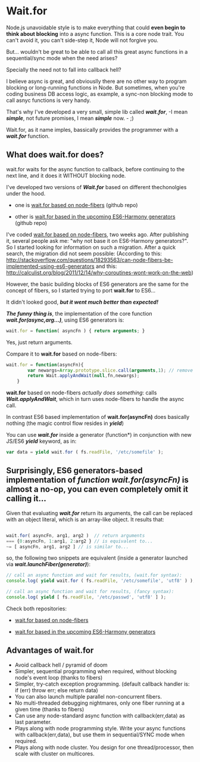 Wait.for
=======

Node.js unavoidable style is to make everything that could **even begin to think about blocking** into a async function. 
This is a core node trait. You can't avoid it, you can't side-step it, Node will not forgive you.  

But... wouldn't be great to be able to call all this great async functions in a sequential/sync mode when the need arises? 

Specially the need not to fall into callback hell?

I believe async is great, and obviouslly there are no other way to program blocking or long-running functions in Node. 
But sometimes, when you're coding business DB access logic, as example, 
a sync-non blocking mode to call asnyc functions is very handy.

That's why I've developed a very small, simple lib called ***wait.for***, -I mean ***simple***, not future promises, I mean ***simple*** now. - ;)

Wait.for, as it name imples, bassically provides the programmer with a ***wait.for*** function.

What does wait.for does?
--

wait.for waits for the async function to callback, before continuing to the next line, and it does it WITHOUT blocking node.

I've developed two versions of ***Wait.for*** based on different thechonolgies under the hood.

* one is [wait.for based on node-fibers](https://github.com/luciotato/waitfor) (github repo)

* other is [wait.for based in the upcoming ES6-Harmony generators](https://github.com/luciotato/waitfor-ES6) (github repo)

I've coded [wait.for based on node-fibers](https://github.com/luciotato/waitfor), two weeks ago. 
After publishing it, several people ask me: "why not base it on ES6-Harmony generators?". So I started looking for information on such a migration. 
After a quick search, the migration did not seem possible:
(According to this: http://stackoverflow.com/questions/18293563/can-node-fibers-be-implemented-using-es6-generators
and this: http://calculist.org/blog/2011/12/14/why-coroutines-wont-work-on-the-web)

However, the basic building blocks of ES6 generators are the same for the concept of fibers, 
so I started trying to port **wait.for** to ES6...

It didn't looked good, ***but it went much better than expected!***

***The funny thing is***, the implementation of the core function ***wait.for(async,arg...)***, using ES6 generators is:

```javascript
wait.for = function( asyncFn ) { return arguments; }
```
Yes, just return arguments.

Compare it to **wait.for** based on node-fibers:

```javascript
wait.for = function(asyncFn){ 
        var newargs=Array.prototype.slice.call(arguments,1); // remove function from args
        return Wait.applyAndWait(null,fn,newargs); 
    }
```

**wait.for** based on node-fibers *actually does something*: calls ***Wait.applyAndWait***, which in turn uses node-fibers to handle the async call. 

In contrast ES6 based implementation of **wait.for(asyncFn)** does basically nothing 
(the magic control flow resides in ***yield***)

You can use ***wait.for*** inside a generator (function*) in conjunction with new JS/ES6 ***yield*** keyword, as in:

```javascript
var data = yield wait.for ( fs.readFile, '/etc/somefile' );
```

<h2>Surprisingly, ES6 generators-based implementation of <i>function wait.for(asyncFn)</i> 
is almost a no-op, you can even completely omit it calling it...</h2></blockquote>

Given that evaluating ***wait.for*** return its arguments, the call can be replaced with an object literal, which is an array-like object. It results that:
```javascript

wait.for( asyncFn, arg1, arg2 )  // return arguments
=== {0:asyncFn, 1:arg1, 2:arg2 } // is equivalent to...
~= [ asyncFn, arg1, arg2 ] // is similar to...
```
so, the following two snippets are equivalent (inside a generator launched via ***wait.launchFiber(generator)***):

```javascript
// call an async function and wait for results, (wait.for syntax):
console.log( yield wait.for ( fs.readFile, '/etc/somefile', 'utf8' ) );

// call an async function and wait for results, (fancy syntax):
console.log( yield [ fs.readFile, '/etc/passwd', 'utf8' ] );
```

Check both repositories:

* [wait.for based on node-fibers](https://github.com/luciotato/waitfor) 

* [wait.for based in the upcoming ES6-Harmony generators](https://github.com/luciotato/waitfor-ES6)


Advantages of wait.for
---

* Avoid callback hell / pyramid of doom
* Simpler, sequential programming when required, without blocking node's event loop (thanks to fibers)
* Simpler, try-catch exception programming. (default callback handler is: if (err) throw err; else return data)
* You can also launch multiple parallel non-concurrent fibers.
* No multi-threaded debugging nightmares, only one fiber running at a given time (thanks to fibers)
* Can use any node-standard async function with callback(err,data) as last parameter.
* Plays along with node programming style. Write your async functions with callback(err,data), but use them in sequential/SYNC mode when required.
* Plays along with node cluster. You design for one thread/processor, then scale with cluster on multicores.
